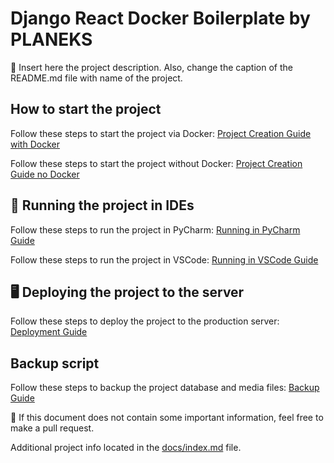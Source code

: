 # Django React Docker Boilerplate by PLANEKS

📌 Insert here the project description. Also, change the caption of
the README.md file with name of the project.

## How to start the project

Follow these steps to start the project via Docker: [Project Creation Guide with Docker](docs/local_setup.md)

Follow these steps to start the project without Docker: [Project Creation Guide no Docker](docs/local_setup_no_docker.md)

## 🏃‍ Running the project in IDEs

Follow these steps to run the project in PyCharm:
[Running in PyCharm Guide](docs/pycharm.md)

Follow these steps to run the project in VSCode:
[Running in VSCode Guide](docs/vscode.md)

## 🖥️ Deploying the project to the server

Follow these steps to deploy the project to the production server:
[Deployment Guide](docs/deployment.md)

## Backup script

Follow these steps to backup the project database and media files:
[Backup Guide](docs/backup.md)

📌 If this document does not contain some important information, feel free to make a pull request.

Additional project info located in the [docs/index.md](docs/index.md) file.

